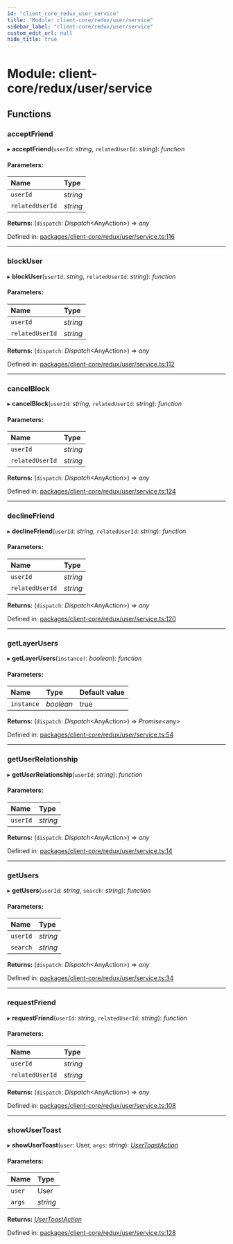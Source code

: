 ```yaml
---
id: "client_core_redux_user_service"
title: "Module: client-core/redux/user/service"
sidebar_label: "client-core/redux/user/service"
custom_edit_url: null
hide_title: true
---
```


# Module: client-core/redux/user/service

## Functions

### acceptFriend

▸ **acceptFriend**(`userId`: *string*, `relatedUserId`: *string*): *function*

#### Parameters:

Name | Type |
:------ | :------ |
`userId` | *string* |
`relatedUserId` | *string* |

**Returns:** (`dispatch`: *Dispatch*<AnyAction\>) => *any*

Defined in: [packages/client-core/redux/user/service.ts:116](https://github.com/xr3ngine/xr3ngine/blob/5c3dcaef1/packages/client-core/redux/user/service.ts#L116)

___

### blockUser

▸ **blockUser**(`userId`: *string*, `relatedUserId`: *string*): *function*

#### Parameters:

Name | Type |
:------ | :------ |
`userId` | *string* |
`relatedUserId` | *string* |

**Returns:** (`dispatch`: *Dispatch*<AnyAction\>) => *any*

Defined in: [packages/client-core/redux/user/service.ts:112](https://github.com/xr3ngine/xr3ngine/blob/5c3dcaef1/packages/client-core/redux/user/service.ts#L112)

___

### cancelBlock

▸ **cancelBlock**(`userId`: *string*, `relatedUserId`: *string*): *function*

#### Parameters:

Name | Type |
:------ | :------ |
`userId` | *string* |
`relatedUserId` | *string* |

**Returns:** (`dispatch`: *Dispatch*<AnyAction\>) => *any*

Defined in: [packages/client-core/redux/user/service.ts:124](https://github.com/xr3ngine/xr3ngine/blob/5c3dcaef1/packages/client-core/redux/user/service.ts#L124)

___

### declineFriend

▸ **declineFriend**(`userId`: *string*, `relatedUserId`: *string*): *function*

#### Parameters:

Name | Type |
:------ | :------ |
`userId` | *string* |
`relatedUserId` | *string* |

**Returns:** (`dispatch`: *Dispatch*<AnyAction\>) => *any*

Defined in: [packages/client-core/redux/user/service.ts:120](https://github.com/xr3ngine/xr3ngine/blob/5c3dcaef1/packages/client-core/redux/user/service.ts#L120)

___

### getLayerUsers

▸ **getLayerUsers**(`instance?`: *boolean*): *function*

#### Parameters:

Name | Type | Default value |
:------ | :------ | :------ |
`instance` | *boolean* | true |

**Returns:** (`dispatch`: *Dispatch*<AnyAction\>) => *Promise*<any\>

Defined in: [packages/client-core/redux/user/service.ts:54](https://github.com/xr3ngine/xr3ngine/blob/5c3dcaef1/packages/client-core/redux/user/service.ts#L54)

___

### getUserRelationship

▸ **getUserRelationship**(`userId`: *string*): *function*

#### Parameters:

Name | Type |
:------ | :------ |
`userId` | *string* |

**Returns:** (`dispatch`: *Dispatch*<AnyAction\>) => *any*

Defined in: [packages/client-core/redux/user/service.ts:14](https://github.com/xr3ngine/xr3ngine/blob/5c3dcaef1/packages/client-core/redux/user/service.ts#L14)

___

### getUsers

▸ **getUsers**(`userId`: *string*, `search`: *string*): *function*

#### Parameters:

Name | Type |
:------ | :------ |
`userId` | *string* |
`search` | *string* |

**Returns:** (`dispatch`: *Dispatch*<AnyAction\>) => *any*

Defined in: [packages/client-core/redux/user/service.ts:34](https://github.com/xr3ngine/xr3ngine/blob/5c3dcaef1/packages/client-core/redux/user/service.ts#L34)

___

### requestFriend

▸ **requestFriend**(`userId`: *string*, `relatedUserId`: *string*): *function*

#### Parameters:

Name | Type |
:------ | :------ |
`userId` | *string* |
`relatedUserId` | *string* |

**Returns:** (`dispatch`: *Dispatch*<AnyAction\>) => *any*

Defined in: [packages/client-core/redux/user/service.ts:108](https://github.com/xr3ngine/xr3ngine/blob/5c3dcaef1/packages/client-core/redux/user/service.ts#L108)

___

### showUserToast

▸ **showUserToast**(`user`: User, `args`: *string*): [*UserToastAction*](../interfaces/client_core_redux_user_actions.usertoastaction.md)

#### Parameters:

Name | Type |
:------ | :------ |
`user` | User |
`args` | *string* |

**Returns:** [*UserToastAction*](../interfaces/client_core_redux_user_actions.usertoastaction.md)

Defined in: [packages/client-core/redux/user/service.ts:128](https://github.com/xr3ngine/xr3ngine/blob/5c3dcaef1/packages/client-core/redux/user/service.ts#L128)
